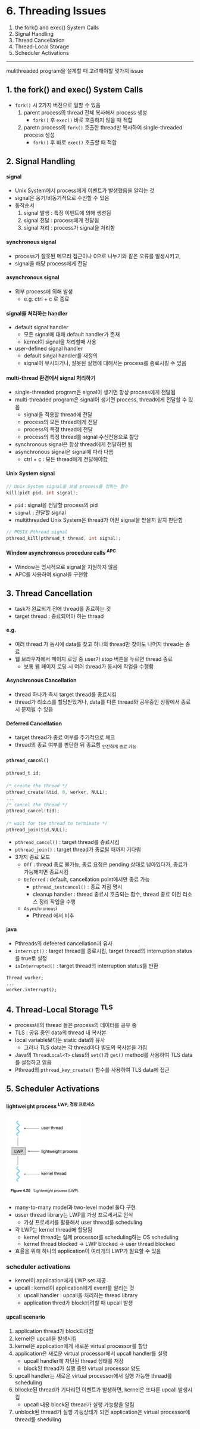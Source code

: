 # 6. Threading Issues

1. the fork() and exec() System Calls
2. Signal Handling
3. Thread Cancellation
4. Thread-Local Storage
5. Scheduler Activations

---

mulithreaded program을 설계할 때 고려해야할 몇가지 issue

## 1. the fork() and exec() System Calls

- `fork()` 시 2가지 버전으로 일할 수 있음
    1. parent process의 thread 전체 복사해서 process 생성
        - `fork()` 후 `exec()` 바로 호출하지 않을 때 적합
    2. paretn process의 `fork()` 호출한 thread만 복사하여 single-threaded process 생성
        - `fork()` 후 바로 `exec()` 호출할 때 적합

## 2. Signal Handling

#### signal

- Unix System에서 process에게 이벤트가 발생했음을 알리는 것
- signal은 동기/비동기적으로 수신할 수 있음
- 동작순서
    1. signal 발생 : 특정 이벤트에 의해 생성됨
    2. signal 전달 : process에게 전달됨
    3. signal 처리 : process가 signal을 처리함

#### synchronous signal

- process가 잘못된 메모리 접근이나 0으로 나누기와 같은 오류를 발생시키고,
- signal을 해당 process에게 전달

#### asynchronous signal

- 외부 process에 의해 발생
    - e.g. ctrl + c 로 종료

#### signal을 처리하는 handler

- default signal handler
    - 모든 signal에 대해 default handler가 존재
    - kernel이 signal을 처리할때 사용
- user-defined signal handler
    - default singal handler를 재정의
    - signal이 무시되거나, 잘못된 실행에 대해서는 process를 종료시킬 수 있음

#### multi-thread 환경에서 signal 처리하기

- single-threaded program은 signal이 생기면 항상 process에게 전달됨
- multi-threaded program은 signal이 생기면 process, thread에게 전달할 수 있음
    - signal을 적용할 thread에 전달
    - process의 모든 thread에게 전달
    - process의 특정 thread에 전달
    - process의 특정 thread를 signal 수신전용으로 할당
- synchronous signal은 항상 thread에게 전달하면 됨
- asynchronous signal은 signal에 따라 다름
    - ctrl + c : 모든 thread에게 전달해야함

#### Unix System signal

```c
// Unix System signal을 보낼 process를 정하는 함수
kill(pidt pid, int signal);
```

- `pid` : signal을 전달할 process의 pid
- `signal` : 전달할 signal
- multithreaded Unix System은 thread가 어떤 signal을 받을지 말지 판단함

```c
// POSIX Pthread signal
pthread_kill(pthread_t thread, int signal);
```

#### Window asynchronous procedure calls <sup>APC</sup>

- Window는 명시적으로 signal을 지원하지 않음
- APC를 사용하여 signal을 구현함

## 3. Thread Cancellation

- task가 완료되기 전에 thread를 종료하는 것
- target thread : 종료되어야 하는 thread

#### e.g.

- 여러 thread 가 동시에 data를 찾고 하나의 thread만 찾아도 나머지 thread는 종료
- 웹 브라우저에서 페이지 로딩 중 user가 stop 버튼을 누르면 thread 종료
    - 보통 웹 페이지 로딩 시 여러 thread가 동시에 작업을 수행함

#### Asynchronous Cancellation

- thread 하나가 즉시 target thread를 종료시킴
- thread가 리소스를 할당받았거나, data를 다른 thread와 공유중인 상황에서 종료시 문제될 수 있음

#### Deferred Cancellation

- target thread가 종료 여부를 주기적으로 체크
- thread의 종료 여부를 판단한 뒤 종료함 <sub>안전하게 종료 가능</sub>

#### `pthread_cancel()`

```c
pthread_t id;

/* create the thread */
pthread_create(&tid, 0, worker, NULL);
...
/* cancel the thread */
pthread_cancel(tid);

/* wait for the thread to terminate */
pthread_join(tid,NULL);
```

- `pthread_cancel()` : target thread를 종료시킴
- `pthread_join()` : target thread가 종료될 때까지 기다림
- 3가지 종료 모드
    - `Off` : thread 종료 불가능, 종료 요청은 pending 상태로 남아있다가, 종료가 가능해지면 종료시킴
    - `Deferred` : default, cancellation point에서만 종료 가능
        - `pthread_testcancel()` : 종료 지점 명시
        - cleanup handler : thread 종료시 호출되는 함수, thread 종료 이전 리소스 정리 작업을 수행
    - `Asynchronous`i
        - Pthread 에서 비추

#### java

- Pthreads의 defeered cancellation과 유사
- `interrupt()` : target thread를 종료시킴, target thread의 interruption status를 true로 설정
- `isInterrupted()` : target thread의 interruption status를 반환

````
Thread worker;
...
worker.interrupt();
````

## 4. Thread-Local Storage <sup>TLS</sup>

- process내의 thread 들은 process의 데이터를 공유 중
- TLS : 공유 중인 data의 thread 내 복사본
- local variable보다는 static data와 유사
    - 그러나 TLS data는 각 thread마다 별도의 복사본을 가짐
- Java의 `ThreadLocal<T>` class의 `set()`과 `get()` method를 사용하여 TLS data를 설정하고 읽음
- Pthread의 `pthread_key_create()` 함수를 사용하여 TLS data에 접근

## 5. Scheduler Activations

#### lightweight process <sup>LWP, 경량 프로세스</sup>

<img src="img.png"  width="40%"/>  

- many-to-many model과 two-level model 둘다 구현
- usser thread library는 LWP를 가상 프로세서로 인식
    - 가상 프로세서를 활용해서 user thread를 scheduling
- 각 LWP는 kernel thread에 할당됨
    - kernel thread는 실제 processor를 scheduling하는 OS scheduling
    - kernel thread blocked -> LWP blocked -> user thread blocked
- 효율을 위해 하나의 application이 여러개의 LWP가 필요할 수 있음

### scheduler activations

- kernel이 application에게 LWP set 제공
- upcall : kernel이 application에게 event를 알리는 것
    - upcall handler : upcall을 처리하는 thread library
    - application thred가 block되려할 때 upcall 발생

#### upcall scenario

1. application thread가 block되려함
2. kernel은 upcall을 발생시킴
3. kernel은 application에게 새로운 virtual processor를 할당
4. application은 새로운 virtual processor에서 upcall handler를 실행
    - upcall handler에 차단된 thread 상태를 저장
    - block된 thread가 실행 중인 virtual processor 양도
5. upcall handler는 새로운 virtual processor에서 실행 가능한 thread를 scheduling
6. bllocke된 thread가 기다리던 이벤트가 발생하면, kernel은 또다른 upcall 발생시킴
    - upcall 내용 block된 thread가 실행 가능함을 알림
7. unblock된 thread가 실행 가능상태가 되면 application은 virtual processor에 thread를 sheduling